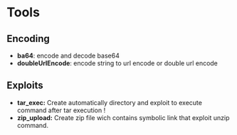 # Tools
## Encoding
- **ba64**: encode and decode base64
- **doubleUrlEncode**: encode string to url encode or double url encode

## Exploits
- **tar_exec:** Create automatically directory and exploit to execute command after tar execution !
- **zip_upload:** Create zip file wich contains symbolic link that exploit unzip command.
